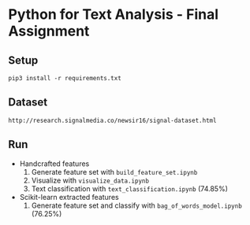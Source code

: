 # Python for Text Analysis - Final Assignment

## Setup
    pip3 install -r requirements.txt

## Dataset
    http://research.signalmedia.co/newsir16/signal-dataset.html
      
## Run  
 * Handcrafted features
    1. Generate feature set with `build_feature_set.ipynb` 
    2. Visualize with `visualize_data.ipynb`
    3. Text classification with `text_classification.ipynb` (74.85%)
 * Scikit-learn extracted features
    1. Generate feature set and classify with `bag_of_words_model.ipynb` (76.25%)

